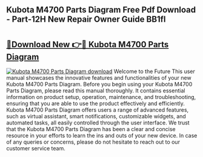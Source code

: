## Kubota M4700 Parts Diagram Free Pdf Download - Part-12H New Repair Owner Guide BB1fl

# <h2><a href="http://dfoju2.blite.top/?on=Kubota+M4700+Parts+Diagram">🔗Download New 👉🔴 Kubota M4700 Parts Diagram</a></h2>

[![Kubota M4700 Parts Diagram download](https://i.imgur.com/lujVjoI.png)](http://dfoju2.blite.top/?on=Kubota+M4700+Parts+Diagram)
Welcome to the Future This user manual showcases the innovative features and functionalities of your new Kubota M4700 Parts Diagram. Before you begin using your Kubota M4700 Parts Diagram, please read this manual thoroughly. It contains essential information on product setup, operation, maintenance, and troubleshooting, ensuring that you are able to use the product effectively and efficiently. Kubota M4700 Parts Diagram offers users a range of advanced features, such as virtual assistant, smart notifications, customizable widgets, and automated tasks, all easily controlled through the user interface. We trust that the Kubota M4700 Parts Diagram has been a clear and concise resource in your efforts to learn the ins and outs of your new device. In case of any queries or concerns, please do not hesitate to reach out to our customer service team.
